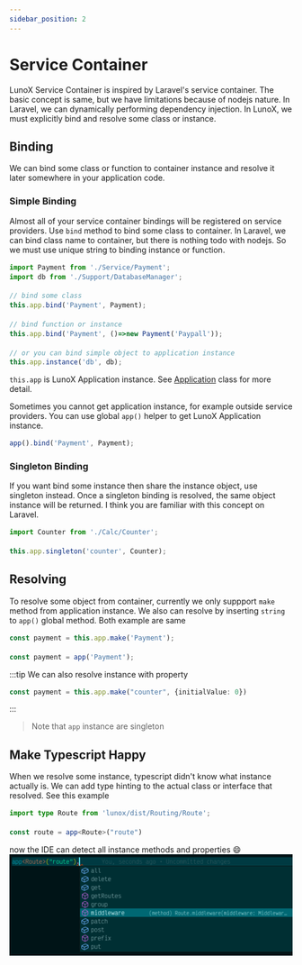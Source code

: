 ```yaml
---
sidebar_position: 2
---
```


# Service Container
LunoX Service Container is inspired by Laravel's service container. The basic concept is same, but we have limitations because of nodejs nature. In Laravel, we can dynamically performing dependency injection. In LunoX, we must explicitly bind and resolve some class or instance.
## Binding
We can bind some class or function to container instance and resolve it later somewhere in your application code.
### Simple Binding
Almost all of your service container bindings will be registered on service providers. Use `bind` method to bind some class to container. In Laravel, we can bind class name to container, but there is nothing todo with nodejs. So we must use unique string to binding instance or function.
```ts
import Payment from './Service/Payment';
import db from './Support/DatabaseManager';

// bind some class
this.app.bind('Payment', Payment);

// bind function or instance
this.app.bind('Payment', ()=>new Payment('Paypall'));

// or you can bind simple object to application instance
this.app.instance('db', db);
```
`this.app` is LunoX Application instance. See [Application](https://github.com/kodepintar/lunox-framework/blob/main/src/Foundation/Application.ts) class for more detail.

Sometimes you cannot get application instance, for example outside service providers. You can use global `app()` helper to get LunoX Application instance.
```ts
app().bind('Payment', Payment);
```
### Singleton Binding
If you want bind some instance then share the instance object, use singleton instead. Once a singleton binding is resolved, the same object instance will be returned. I think you are familiar with this concept on Laravel.

```ts
import Counter from './Calc/Counter';

this.app.singleton('counter', Counter);
```

## Resolving
To resolve some object from container, currently we only suppport `make` method from application instance. We also can resolve by inserting `string` to `app()` global method. Both example are same
```ts
const payment = this.app.make('Payment');

const payment = app('Payment');
```
:::tip
We can also resolve instance with property
```ts
const payment = this.app.make("counter", {initialValue: 0})
```
:::
> Note that `app` instance are singleton

## Make Typescript Happy
When we resolve some instance, typescript didn't know what instance actually is. We can add type hinting to the actual class or interface that resolved. See this example
```ts
import type Route from 'lunox/dist/Routing/Route';

const route = app<Route>("route")
```
now the IDE can detect all instance methods and properties :smile:
![typescript is happy](./resolving.png "Typescript is happy now")